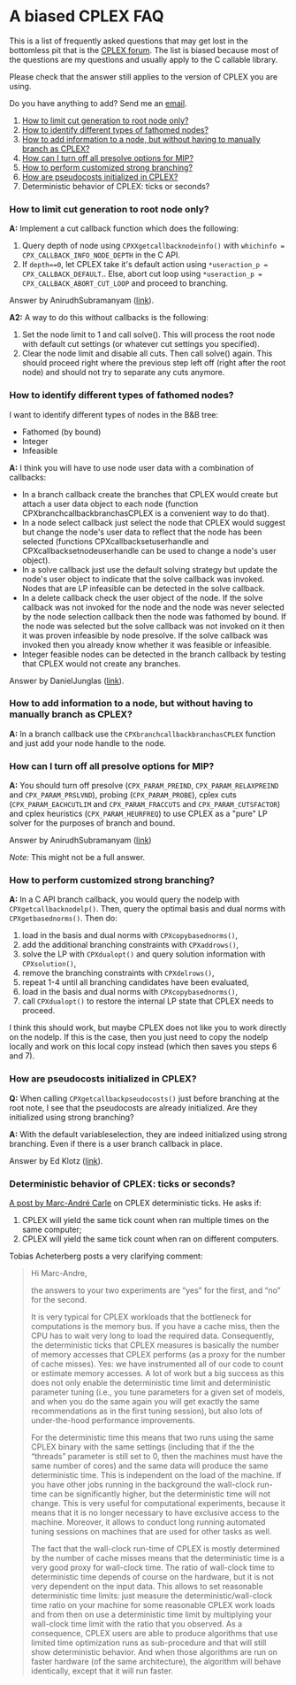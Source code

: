 # A biased CPLEX FAQ
This is a list of frequently asked questions that may get lost in the
bottomless pit that is the [CPLEX forum](https://www.ibm.com/developerworks/community/forums/html/forum?id=11111111-0000-0000-0000-000000002059). The list is biased because most of the questions are my questions and usually apply to the C callable library.

Please check that the answer still applies to the version of CPLEX you are using.

Do you have anything to add? Send me an [email](http://rocarvaj.uai.cl).

1. [How to limit cut generation to root node only?](#how-to-limit-cut-generation-to-root-node-only)
2. [How to identify different types of fathomed nodes?](#how-to-identify-different-types-of-fathomed-nodes)
3. [How to add information to a node, but without having to manually branch as CPLEX?](#how-to-add-information-to-a-node-but-not-having-to-manually-branch-as-cplex)
4. [How can I turn off all presolve options for MIP?](#how-can-i-turn-off-all-presolve-options-for-mip)
5. [How to perform customized strong branching?](#how-to-perform-customized-strong-branching)
6. [How are pseudocosts initialized in CPLEX?](#how-are-pseudocosts-initialized-in-cplex)
7. Deterministic behavior of CPLEX: ticks or seconds?

### How to limit cut generation to root node only?
**A:** Implement a cut callback function which does the following:

1. Query depth of node using `CPXXgetcallbacknodeinfo()` with `whichinfo = CPX_CALLBACK_INFO_NODE_DEPTH` in the C API.
2. If `depth==0`, let CPLEX take it's default action using `*useraction_p = CPX_CALLBACK_DEFAULT`.. Else, abort cut loop using `*useraction_p = CPX_CALLBACK_ABORT_CUT_LOOP` and proceed to branching.

Answer by AnirudhSubramanyam ([link](https://www.ibm.com/developerworks/community/forums/html/topic?id=cd574f99-5f7f-4bd6-94c4-e5db4c420389&ps=25)).

**A2:** A way to do this without callbacks is the following:

1. Set the node limit to 1 and call solve(). This will process the root node with default cut settings (or whatever cut settings you specified).
2. Clear the node limit and disable all cuts. Then call solve() again. This should proceed right where the previous step left off (right after the root node) and should not try to separate any cuts anymore.

### How to identify different types of fathomed nodes?
I want to identify different types of nodes in the B&B tree:

* Fathomed (by bound)
* Integer
* Infeasible

**A:** I think you will have to use node user data with a combination of callbacks:

* In a branch callback create the branches that CPLEX would create but attach a user data object to each node (function CPXbranchcallbackbranchasCPLEX is a convenient way to do that).
* In a node select callback just select the node that CPLEX would suggest but change the node's user data to reflect that the node has been selected (functions CPXcallbacksetuserhandle and CPXcallbacksetnodeuserhandle can be used to change a node's user object).
* In a solve callback just use the default solving strategy but update the node's user object to indicate that the solve callback was invoked. Nodes that are LP infeasible can be detected in the solve callback.
* In a delete callback check the user object of the node. If the solve callback was not invoked for the node and the node was never selected by the node selection callback then the node was fathomed by bound. If the node was selected but the solve callback was not invoked on it then it was proven infeasible by node presolve. If the solve callback was invoked then you already know whether it was feasible or infeasible.
* Integer feasible nodes can be detected in the branch callback by testing that CPLEX would not create any branches.

Answer by DanielJunglas ([link](https://www.ibm.com/developerworks/community/forums/html/topic?id=ac79e5b1-97c6-454b-9614-48f92afe83bb&ps=25)).

### How to add information to a node, but without having to manually branch as CPLEX?
**A:** In a branch callback use the `CPXbranchcallbackbranchasCPLEX` function and just add your node handle to
the node.

### How can I turn off all presolve options for MIP?
**A:** You should turn off presolve (`CPX_PARAM_PREIND`, `CPX_PARAM_RELAXPREIND` and `CPX_PARAM_PRSLVND`), probing (`CPX_PARAM_PROBE`), cplex cuts (`CPX_PARAM_EACHCUTLIM` and `CPX_PARAM_FRACCUTS` and `CPX_PARAM_CUTSFACTOR`) and cplex heuristics (`CPX_PARAM_HEURFREQ`) to use CPLEX as a "pure" LP solver for the purposes of branch and bound.

Answer by AnirudhSubramanyam ([link](https://www.ibm.com/developerworks/community/forums/html/topic?id=bde0e565-e4a7-4d74-bf90-001a8829f2d6&ps=25))

*Note:* This might not be a full answer.

### How to perform customized strong branching?
**A:** In a C API branch callback, you would query the nodelp with `CPXgetcallbacknodelp()`. Then, query the optimal basis and dual norms with `CPXgetbasednorms()`. Then do:

1. load in the basis and dual norms with `CPXcopybasednorms()`,
2. add the additional branching constraints with `CPXaddrows()`,
3. solve the LP with `CPXdualopt()` and query solution information with `CPXsolution()`,
4. remove the branching constraints with `CPXdelrows()`,
5. repeat 1-4 until all branching candidates have been evaluated,
6. load in the basis and dual norms with `CPXcopybasednorms()`,
7. call `CPXdualopt()` to restore the internal LP state that CPLEX needs to proceed.

I think this should work, but maybe CPLEX does not like you to work directly on the nodelp. If this is the case, then you just need to copy the nodelp locally and work on this local copy instead (which then saves you steps 6 and 7).

### How are pseudocosts initialized in CPLEX?
**Q:** When calling `CPXgetcallbackpseudocosts()` just before branching at the root note, I see that the pseudocosts are already initialized. Are they initialized using strong branching?

**A:** With the default variableselection, they are indeed initialized using strong branching. Even if there is a user branch callback in place.

Answer by Ed Klotz ([link](https://www.ibm.com/developerworks/community/forums/html/topic?id=b9f3d077-b2ab-4a70-b01c-6412a4bd3a95&ps=25)).

### Deterministic behavior of CPLEX: ticks or seconds?
[A post by Marc-André Carle](http://www.thequestforoptimality.com/deterministic-behavior-of-cplex-ticks-or-seconds/) on CPLEX deterministic ticks. He asks if:

1. CPLEX will yield the same tick count when ran multiple times on the same computer;
2. CPLEX will yield the same tick count when ran on different computers.

Tobias Acheterberg posts a very clarifying comment:

> Hi Marc-Andre,
> 
> the answers to your two experiments are “yes” for the first, and “no” for the second.
> 
> It is very typical for CPLEX workloads that the bottleneck for computations is the memory bus. If you have a cache miss, then the CPU has to wait very long to load the required data. Consequently, the deterministic ticks that CPLEX measures is basically the number of memory accesses that CPLEX performs (as a proxy for the number of cache misses). Yes: we have instrumented all of our code to count or estimate memory accesses. A lot of work but a big success as this does not only enable the deterministic time limit and deterministic parameter tuning (i.e., you tune parameters for a given set of models, and when you do the same again you will get exactly the same recommendations as in the first tuning session), but also lots of under-the-hood performance improvements.
> 
> For the deterministic time this means that two runs using the same CPLEX binary with the same settings (including that if the the “threads” parameter is still set to 0, then the machines must have the same number of cores) and the same data will produce the same deterministic time. This is independent on the load of the machine. If you have other jobs running in the background the wall-clock run-time can be significantly higher, but the deterministic time will not change. This is very useful for computational experiments, because it means that it is no longer necessary to have exclusive access to the machine. Moreover, it allows to conduct long running automated tuning sessions on machines that are used for other tasks as well.
>
> The fact that the wall-clock run-time of CPLEX is mostly determined by the number of cache misses means that the deterministic time is a very good proxy for wall-clock time. The ratio of wall-clock time to deterministic time depends of course on the hardware, but it is not very dependent on the input data. This allows to set reasonable deterministic time limits: just measure the deterministic/wall-clock time ratio on your machine for some reasonable CPLEX work loads and from then on use a deterministic time limit by multiplying your wall-clock time limit with the ratio that you observed. As a consequence, CPLEX users are able to produce algorithms that use limited time optimization runs as sub-procedure and that will still show deterministic behavior. And when those algorithms are run on faster hardware (of the same architecture), the algorithm will behave identically, except that it will run faster.
